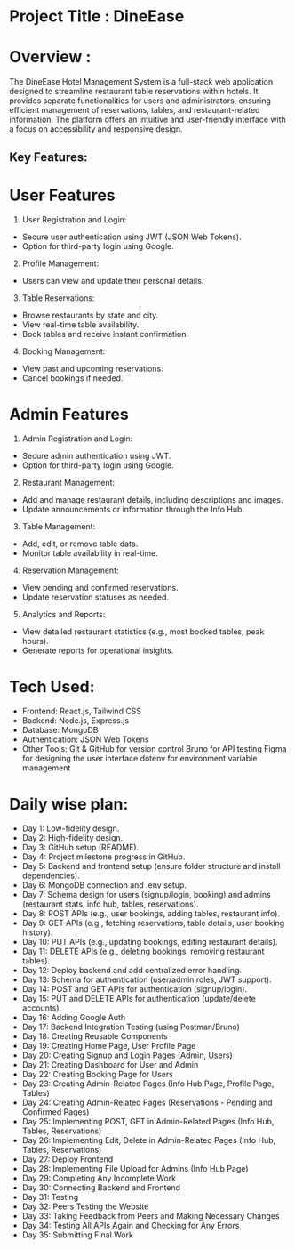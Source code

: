 # Project Title :  DineEase

# Overview :
The  DineEase Hotel Management System is a full-stack web application designed to streamline restaurant table reservations within hotels. It provides separate functionalities for users and administrators, ensuring efficient management of reservations, tables, and restaurant-related information. The platform offers an intuitive and user-friendly interface with a focus on accessibility and responsive design.


##  Key Features:
# User Features
1. User Registration and Login: 
- Secure user authentication using JWT (JSON Web Tokens).
- Option for third-party login using Google.

2. Profile Management: 
- Users can view and update their personal details.

3. Table Reservations:
- Browse restaurants by state and city.
- View real-time table availability.
- Book tables and receive instant confirmation.

4. Booking Management:
- View past and upcoming reservations.
- Cancel bookings if needed.

# Admin Features
1. Admin Registration and Login:
- Secure admin authentication using JWT.
- Option for third-party login using Google.

2. Restaurant Management:
- Add and manage restaurant details, including descriptions and images.
- Update announcements or information through the Info Hub.

3. Table Management:
- Add, edit, or remove table data.
- Monitor table availability in real-time.

4. Reservation Management:
- View pending and confirmed reservations.
- Update reservation statuses as needed.

5. Analytics and Reports:
- View detailed restaurant statistics (e.g., most booked tables, peak hours).
- Generate reports for operational insights.


# Tech Used:
- Frontend: React.js, Tailwind CSS
- Backend: Node.js, Express.js
- Database: MongoDB
- Authentication: JSON Web Tokens
- Other Tools:
  Git & GitHub for version control
  Bruno for API testing
  Figma for designing the user interface
  dotenv for environment variable management


# Daily wise plan:

- Day 1: Low-fidelity design.
- Day 2: High-fidelity design.
- Day 3: GitHub setup (README).
- Day 4: Project milestone progress in GitHub.
- Day 5: Backend and frontend setup (ensure folder structure and install dependencies).
- Day 6: MongoDB connection and .env setup.
- Day 7: Schema design for users (signup/login, booking) and admins (restaurant stats, info hub, tables, reservations).
- Day 8: POST APIs (e.g., user bookings, adding tables, restaurant info).
- Day 9: GET APIs (e.g., fetching reservations, table details, user booking history).
- Day 10: PUT APIs (e.g., updating bookings, editing restaurant details).
- Day 11: DELETE APIs (e.g., deleting bookings, removing restaurant tables).
- Day 12: Deploy backend and add centralized error handling.
- Day 13: Schema for authentication (user/admin roles, JWT support).
- Day 14: POST and GET APIs for authentication (signup/login).
- Day 15: PUT and DELETE APIs for authentication (update/delete accounts).
- Day 16: Adding Google Auth
- Day 17: Backend Integration Testing (using Postman/Bruno)
- Day 18: Creating Reusable Components
- Day 19: Creating Home Page, User Profile Page
- Day 20: Creating Signup and Login Pages (Admin, Users)
- Day 21: Creating Dashboard for User and Admin
- Day 22: Creating Booking Page for Users
- Day 23: Creating Admin-Related Pages (Info Hub Page, Profile Page, Tables)
- Day 24: Creating Admin-Related Pages (Reservations - Pending and Confirmed Pages)
- Day 25: Implementing POST, GET in Admin-Related Pages (Info Hub, Tables, Reservations)
- Day 26: Implementing Edit, Delete in Admin-Related Pages (Info Hub, Tables, Reservations)
- Day 27: Deploy Frontend
- Day 28: Implementing File Upload for Admins (Info Hub Page)
- Day 29: Completing Any Incomplete Work
- Day 30: Connecting Backend and Frontend
- Day 31: Testing
- Day 32: Peers Testing the Website
- Day 33: Taking Feedback from Peers and Making Necessary Changes
- Day 34: Testing All APIs Again and Checking for Any Errors
- Day 35: Submitting Final Work
